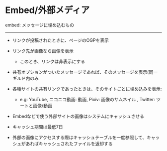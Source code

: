 # Embed/外部メディア
embed: メッセージに埋め込むもの

---

- リンクが投稿されたときに、ページのOGPを表示
- リンク先が画像なら画像を表示
  - このとき、リンクは非表示にする
- 共有オプションがついたメッセージであれば、そのメッセージを表示(同一ギルド内のみ
- 各種サイトの共有リンクであったときは、そのサイトごとに埋め込みを表示:
  - e.g: YouTube, ニコニコ動画: 動画, Pixiv: 画像のサムネイル , Twitter: ツートと画像/動画

- Embedなどで使う外部サイトの画像はシステムにキャッシュさせる
- キャッシュ期間は最低7日
- 外部の画像にアクセスする際はキャッシュテーブルを一度参照して、キャッシュがあればキャッシュされたファイルを返却する
